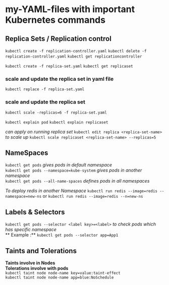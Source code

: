 # my-YAML-files with important Kubernetes commands

## Replica Sets / Replication control

`kubectl create -f replication-controller.yaml`
`kubectl delete -f replication-controller.yaml`
`kubectl get replicationcontroller`

`kubectl create -f replica-set.yaml`
`kubectl get replicaset`

### scale and update the replica set in yaml file
`kubectl replace -f replica-set.yaml` 

### scale and update the replica set
`kubectl scale -replicas=6 -f replica-set.yaml`

`kubectl explain pod`
`kubectl explain replicaset`

*can apply on running replica set*
`kubectl edit replica <replica-set-name>`  
*to scale up*
`kubectl scale replicaset <replica-set-name> --replicas=5`   

## NameSpaces
`kubectl get pods` *gives  pods in default namespace* <br>
`kubectl get pods --namespace=kube-system` *gives pods in another namespace* <br>
`kubectl get pods --all-name-spaces`  *defines pods in all namespaces*

*To deploy redis in another Namespace*
`kubectl run redis --image=redis --namespace=new-ns` or `kubectl run redis --image=redis --n=new-ns`


## Labels & Selectors
`kubectl get pods --selector <label key>=<label>` *to check pods which has specific namespace*<br>
** Example :** `kubectl get pods --selector app=App1`


## Taints and Tolerations
**Taints involve in Nodes**<br>
**Tolerations involve with pods**<br>
`kubectl taint node node-name key=value:taint-effect`<br>
`kubectl taint node node-name app=blue:NoSchedule`
